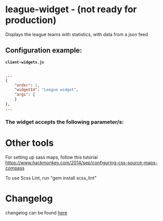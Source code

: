 # league-widget - (not ready for production)

Displays the league teams with statistics, with data from a json feed

## Configuration example:

__`client-widgets.js`__

```json

...
{
    "order": 1,
    "widgetId": "League widget",
    "args": {
    }
},
...

```

### The widget accepts the following parameter/s:

# Other tools

For setting up sass maps, follow this tutorial https://www.hackmonkey.com/2014/sep/configuring-css-source-maps-compass

To use Scss Lint, run "gem install scss_lint"

# Changelog

changelog can be found [here](CHANGELOG.md)

